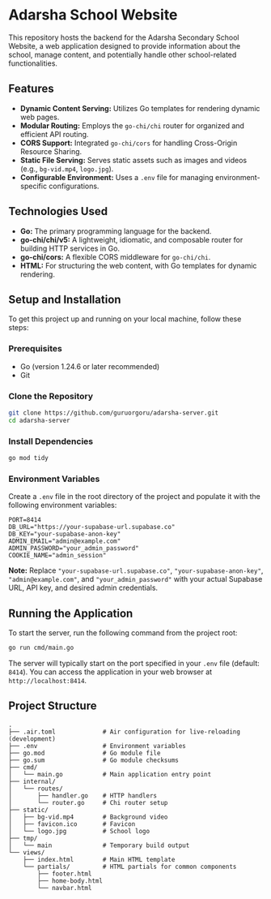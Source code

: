 # Adarsha School Website

This repository hosts the backend for the Adarsha Secondary School Website, a web application designed to provide information about the school, manage content, and potentially handle other school-related functionalities.

## Features

*   **Dynamic Content Serving:** Utilizes Go templates for rendering dynamic web pages.
*   **Modular Routing:** Employs the `go-chi/chi` router for organized and efficient API routing.
*   **CORS Support:** Integrated `go-chi/cors` for handling Cross-Origin Resource Sharing.
*   **Static File Serving:** Serves static assets such as images and videos (e.g., `bg-vid.mp4`, `logo.jpg`).
*   **Configurable Environment:** Uses a `.env` file for managing environment-specific configurations.

## Technologies Used

*   **Go:** The primary programming language for the backend.
*   **go-chi/chi/v5:** A lightweight, idiomatic, and composable router for building HTTP services in Go.
*   **go-chi/cors:** A flexible CORS middleware for `go-chi/chi`.
*   **HTML:** For structuring the web content, with Go templates for dynamic rendering.

## Setup and Installation

To get this project up and running on your local machine, follow these steps:

### Prerequisites

*   Go (version 1.24.6 or later recommended)
*   Git

### Clone the Repository

```bash
git clone https://github.com/guruorgoru/adarsha-server.git
cd adarsha-server
```

### Install Dependencies

```bash
go mod tidy
```

### Environment Variables

Create a `.env` file in the root directory of the project and populate it with the following environment variables:

```
PORT=8414
DB_URL="https://your-supabase-url.supabase.co"
DB_KEY="your-supabase-anon-key"
ADMIN_EMAIL="admin@example.com"
ADMIN_PASSWORD="your_admin_password"
COOKIE_NAME="admin_session"
```

**Note:** Replace `"your-supabase-url.supabase.co"`, `"your-supabase-anon-key"`, `"admin@example.com"`, and `"your_admin_password"` with your actual Supabase URL, API key, and desired admin credentials.

## Running the Application

To start the server, run the following command from the project root:

```bash
go run cmd/main.go
```

The server will typically start on the port specified in your `.env` file (default: `8414`). You can access the application in your web browser at `http://localhost:8414`.

## Project Structure

```
.
├── .air.toml             # Air configuration for live-reloading (development)
├── .env                  # Environment variables
├── go.mod                # Go module file
├── go.sum                # Go module checksums
├── cmd/
│   └── main.go           # Main application entry point
├── internal/
│   └── routes/
│       ├── handler.go    # HTTP handlers
│       └── router.go     # Chi router setup
├── static/
│   ├── bg-vid.mp4        # Background video
│   ├── favicon.ico       # Favicon
│   └── logo.jpg          # School logo
├── tmp/
│   └── main              # Temporary build output
└── views/
    ├── index.html        # Main HTML template
    └── partials/         # HTML partials for common components
        ├── footer.html
        ├── home-body.html
        └── navbar.html
```
